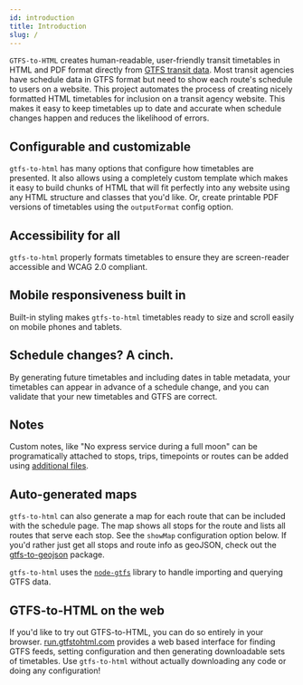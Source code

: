```yaml
---
id: introduction
title: Introduction
slug: /
---
```


`GTFS-to-HTML` creates human-readable, user-friendly transit timetables in HTML and PDF format directly from [GTFS transit data](https://developers.google.com/transit/gtfs/). Most transit agencies have schedule data in GTFS format but need to show each route's schedule to users on a website. This project automates the process of creating nicely formatted HTML timetables for inclusion on a transit agency website. This makes it easy to keep timetables up to date and accurate when schedule changes happen and reduces the likelihood of errors.


## Configurable and customizable
`gtfs-to-html` has many options that configure how timetables are presented. It also allows using a completely custom template which makes it easy to build chunks of HTML that will fit perfectly into any website using any HTML structure and classes that you'd like. Or, create printable PDF versions of timetables using the `outputFormat` config option.

## Accessibility for all
`gtfs-to-html` properly formats timetables to ensure they are screen-reader accessible and WCAG 2.0 compliant.

## Mobile responsiveness built in
Built-in styling makes `gtfs-to-html` timetables ready to size and scroll easily on mobile phones and tablets.

## Schedule changes? A cinch.
By generating future timetables and including dates in table metadata, your timetables can appear in advance of a schedule change, and you can validate that your new timetables and GTFS are correct.

## Notes
Custom notes, like "No express service during a full moon" can be programatically attached to stops, trips, timepoints or routes can be added using [additional files](/docs/additional-files).

## Auto-generated maps
`gtfs-to-html` can also generate a map for each route that can be included with the schedule page. The map shows all stops for the route and lists all routes that serve each stop. See the `showMap` configuration option below. If you'd rather just get all stops and route info as geoJSON, check out the  [gtfs-to-geojson](https://github.com/blinktaginc/gtfs-to-geojson) package.

`gtfs-to-html` uses the [`node-gtfs`](https://github.com/blinktaginc/node-gtfs) library to handle importing and querying GTFS data.

## GTFS-to-HTML on the web

If you'd like to try out GTFS-to-HTML, you can do so entirely in your browser. [run.gtfstohtml.com](https://run.gtfstohtml.com) provides a web based interface for finding GTFS feeds, setting configuration and then generating downloadable sets of timetables. Use `gtfs-to-html` without actually downloading any code or doing any configuration!


